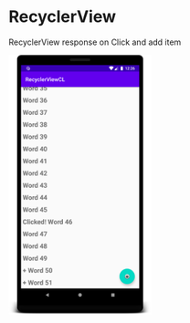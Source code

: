 # RecyclerView
RecyclerView response on Click and add item

<img src="device-2020-05-23-002702.png" width="250" >
